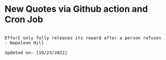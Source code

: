# New Quotes via Github action and Cron Job

<pre>
<!-- #quote -->
Effort only fully releases its reward after a person refuses to quit.
- Napoleon Hill

Updated on: [10/23/2022]
<!-- #quoteEnd -->
</pre>
